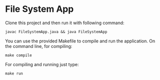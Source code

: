 # File System App

Clone this project and then run it with following command:

```
javac FileSystemApp.java && java FileSystemApp
```

You can use the provided Makefile to compile and run the application. On the command line, for compiling:

```
make compile
```

For compiling and running just type:

```
make run
```

